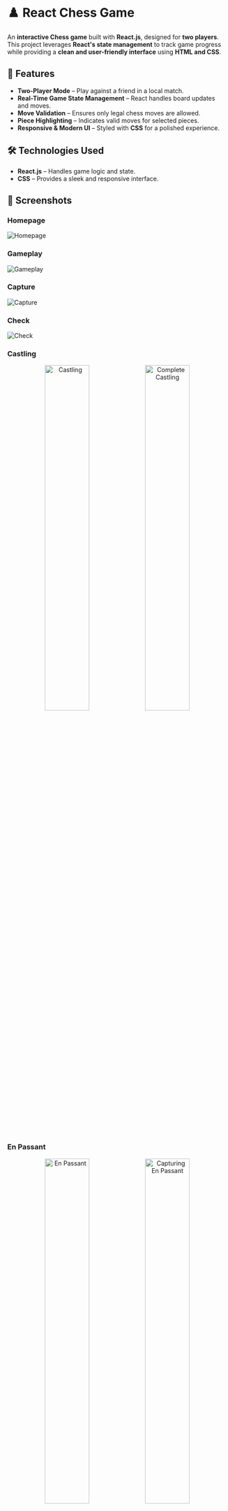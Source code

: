 # ♟️ React Chess Game  

An **interactive Chess game** built with **React.js**, designed for **two players**. This project leverages **React's state management** to track game progress while providing a **clean and user-friendly interface** using **HTML and CSS**.  

## 🎯 Features  

- **Two-Player Mode** – Play against a friend in a local match.  
- **Real-Time Game State Management** – React handles board updates and moves.  
- **Move Validation** – Ensures only legal chess moves are allowed.  
- **Piece Highlighting** – Indicates valid moves for selected pieces.  
- **Responsive & Modern UI** – Styled with **CSS** for a polished experience.  

## 🛠️ Technologies Used  

- **React.js** – Handles game logic and state.  
- **CSS** – Provides a sleek and responsive interface.  

## 📸 Screenshots  

### Homepage  
![Homepage](screenshots/homepage.png)

### Gameplay  
![Gameplay](screenshots/gameplay.png)

### Capture  
![Capture](screenshots/captures.png)

### Check  
![Check](screenshots/check.png)

### Castling  
<p align="center">
  <img src="./screenshots/castling.png" width="45%" alt="Castling">
  <img src="./screenshots/castle2.png" width="45%" alt="Complete Castling">
</p> 

### En Passant  
<p align="center">
  <img src="./screenshots/enPassant.png" width="45%" alt="En Passant">
  <img src="./screenshots/enPassant2.png" width="45%" alt="Capturing En Passant">
</p> 

### Checkmate
![Checkmate](screenshots/checkmate.png)

## 🚀 Installation & Setup  

1. Clone the repository:  
   ```bash
   git clone https://github.com/vladig98/Chess-React.js-.git
   cd Chess-React.js-
   ```  
2. Install dependencies:  
   ```bash
   npm install
   ```  
3. Build the app
   ```bash
   npm run build
   ```
4. Start the development server:  
   ```bash
   npm run preview
   ```  

## 🎮 How to Play  

1. **Select a piece** to highlight its valid moves.  
2. **Click on a valid square** to move the selected piece.  
3. Players take turns making moves **until checkmate or stalemate** occurs.  
4. Enjoy an **interactive and engaging chess experience!**  

## 🛠️ Contributing  

Contributions are welcome! Feel free to **fork** the repository, create a **new branch**, and submit a **pull request**.  

## 📄 License  

This project is licensed under the **MIT License**.  

---

**♟️ Challenge a friend and test your strategy with this React-powered Chess game! 🚀**  

- TODO:
	- Code Reusability: refactor some of the repeated code and generate new functions if needed
	- Consistency and Naming: Have better and more consistent names for variables and functions
	- Documentation: add more comments to understand what is going on
	- Testing: add unit tests
	- Implementations: add promotions, implement endgames (mate, stalemate, draws repeation, 50 moves rule)
	- Bugs: Fix bugs (if any)
	- Check commented out code in HelperMethods
